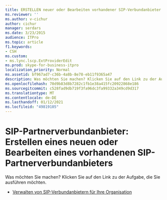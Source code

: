 ```yaml
---
title: ERSTELLEN neuer oder Bearbeiten vorhandener SIP-Verbundanbieter
ms.reviewer: ''
ms.author: v-cichur
author: cichur
manager: serdars
ms.date: 3/23/2015
audience: ITPro
ms.topic: article
f1.keywords:
- CSH
ms.custom:
- ms.lync.lscp.ExtProviderEdit
ms.prod: skype-for-business-itpro
localization_priority: Normal
ms.assetid: bf967ad7-c36b-4a8b-8e78-eb11f9365a47
description: Was möchten Sie machen? Klicken Sie auf den Link zu der Aufgabe, die Sie ausführen möchten.
ms.openlocfilehash: 70d9b83d8b7282c1fb1e38a415fc20922868e186
ms.sourcegitcommit: c528fad9db719f3fa96dc3fa99332a349cd9d317
ms.translationtype: MT
ms.contentlocale: de-DE
ms.lasthandoff: 01/12/2021
ms.locfileid: "49819105"
---
```

# <a name="sip-federated-providers-create-new-or-edit-existing"></a>SIP-Partnerverbundanbieter: Erstellen eines neuen oder Bearbeiten eines vorhandenen SIP-Partnerverbundanbieters

Was möchten Sie machen? Klicken Sie auf den Link zu der Aufgabe, die Sie ausführen möchten.

- [Verwalten von SIP-Verbundanbietern für Ihre Organisation](https://technet.microsoft.com/library/c78d7e9b-c496-40c6-9249-06ced9cb87f3.aspx)


